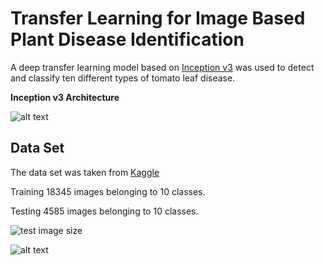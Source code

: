 # Transfer Learning for Image Based Plant Disease Identification

A deep transfer learning model based on [Inception v3](https://cloud.google.com/tpu/docs/inception-v3-advanced) was used to detect and classify ten different types of tomato leaf disease. 


**Inception v3 Architecture**

![alt text](https://cloud.google.com/tpu/docs/images/inceptionv3onc--oview.png?raw=true)


**Data Set**
----------
The data set was taken from [Kaggle](https://www.kaggle.com/noulam/tomato)

Training  18345 images belonging to 10 classes.

Testing    4585 images belonging to 10 classes.


![test image size](https://github.com/moeenkhurram/deep-transfer-learning-plant-disease-identification/blob/main/foo%20(1).png? )


![alt text](https://github.com/moeenkhurram/deep-transfer-learning-plant-disease-identification/blob/main/foo.png?raw=true)





